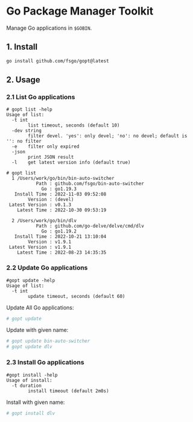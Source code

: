 # Go Package Manager Toolkit

Manage Go applications in `$GOBIN`.

## 1. Install

```bash
go install github.com/fsgo/gopt@latest
```

## 2. Usage

### 2.1 List Go applications
```
# gopt list -help
Usage of list:
  -t int
    	list timeout, seconds (default 10)
  -dev string
    	filter devel. 'yes': only devel; 'no': no devel; default is '': no filter
  -e	filter only expired
  -json
    	print JSON result
  -l	get latest version info (default true)
```

```
# gopt list
  1 /Users/work/go/bin/bin-auto-switcher
           Path : github.com/fsgo/bin-auto-switcher
             Go : go1.19.3
   Install Time : 2022-11-03 09:52:08
        Version : (devel)
 Latest Version : v0.1.3
    Latest Time : 2022-10-30 09:53:19
    
  2 /Users/work/go/bin/dlv
           Path : github.com/go-delve/delve/cmd/dlv
             Go : go1.19.2
   Install Time : 2022-10-21 13:10:04
        Version : v1.9.1
 Latest Version : v1.9.1
    Latest Time : 2022-08-23 14:35:35   
```

### 2.2 Update Go applications
```
#gopt update -help
Usage of list:
  -t int
    	update timeout, seconds (default 60)
```

Update All Go applications:
```bash
# gopt update
```

Update with given name:
```bash
# gopt update bin-auto-switcher
# gopt update dlv
```


### 2.3 Install Go applications
```
#gopt install -help
Usage of install:
  -t duration
    	install timeout (default 2m0s)
```

Install with given name:
```bash
# gopt install dlv
```